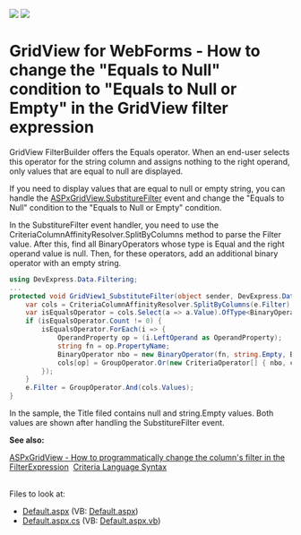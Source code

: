 <!-- default badges list -->
[![](https://img.shields.io/badge/Open_in_DevExpress_Support_Center-FF7200?style=flat-square&logo=DevExpress&logoColor=white)](https://supportcenter.devexpress.com/ticket/details/T1021335)
[![](https://img.shields.io/badge/📖_How_to_use_DevExpress_Examples-e9f6fc?style=flat-square)](https://docs.devexpress.com/GeneralInformation/403183)
<!-- default badges end -->
# GridView for WebForms - How to change the "Equals to Null" condition to "Equals to Null or Empty" in the GridView filter expression

<p>GridView FilterBuilder offers the Equals operator. When an end-user selects this operator for the string column and assigns nothing to the right operand, only values that are equal to null are displayed. </p> 
<p>If you need to display values that are equal to null or empty string, you can handle the <a href="https://docs.devexpress.com/AspNet/DevExpress.Web.ASPxGridBase.SubstituteFilter">ASPxGridView.SubstitureFilter</a> event and change the "Equals to Null" condition to the "Equals to Null or Empty" condition. </p>
<p>In the SubstitureFilter event handler, you need to use the CriteriaColumnAffinityResolver.SplitByColumns method to parse the Filter value. After this, find all BinaryOperators whose type is Equal and the right operand value is null. Then, for these operators, add an additional binary operator with an empty string.</p>

```cs
using DevExpress.Data.Filtering;
...
protected void GridView1_SubstituteFilter(object sender, DevExpress.Data.SubstituteFilterEventArgs e) {
    var cols = CriteriaColumnAffinityResolver.SplitByColumns(e.Filter);
    var isEqualsOperator = cols.Select(a => a.Value).OfType<BinaryOperator>().Where(uo => uo.OperatorType == BinaryOperatorType.Equal && (uo.RightOperand as OperandValue).Value == null).ToList();
    if (isEqualsOperator.Count != 0) {
        isEqualsOperator.ForEach(i => {
            OperandProperty op = (i.LeftOperand as OperandProperty);
            string fn = op.PropertyName;
            BinaryOperator nbo = new BinaryOperator(fn, string.Empty, BinaryOperatorType.Equal);
            cols[op] = GroupOperator.Or(new CriteriaOperator[] { nbo, cols[op] });
        });
    }
    e.Filter = GroupOperator.And(cols.Values);
}
```


In the sample, the Title filed contains null and string.Empty values. Both values are shown after handling the SubstitureFilter event.

**See also:**

<a href="https://www.devexpress.com/Support/Center/p/ka18784">ASPxGridView - How to programmatically change the column's filter in the FilterExpression</a> 
<a href="https://docs.devexpress.com/CoreLibraries/4928/devexpress-data-library/criteria-language-syntax">Criteria Language Syntax</a> 

<br/>
<!-- default file list -->
Files to look at:

* [Default.aspx](./CS/SubstituteFilterUsing/Default.aspx) (VB: [Default.aspx](./VB/SubstituteFilterUsing/Default.aspx))
* [Default.aspx.cs](./CS/SubstituteFilterUsing/Default.aspx.cs) (VB: [Default.aspx.vb](./VB/SubstituteFilterUsing/Default.aspx.vb))
<!-- default file list end -->


